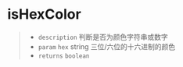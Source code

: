 # isHexColor

> - `description` 判断是否为颜色字符串或数字
> - `param` `hex` string 三位/六位的十六进制的颜色
> - `returns` `boolean`
